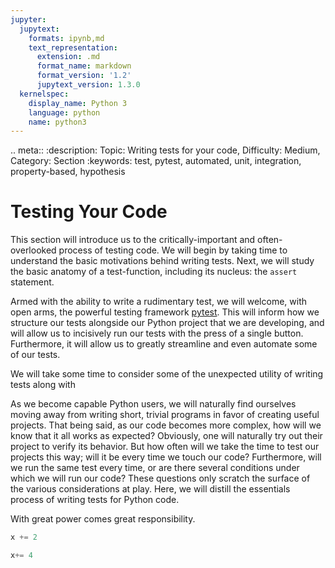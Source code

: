 ```yaml
---
jupyter:
  jupytext:
    formats: ipynb,md
    text_representation:
      extension: .md
      format_name: markdown
      format_version: '1.2'
      jupytext_version: 1.3.0
  kernelspec:
    display_name: Python 3
    language: python
    name: python3
---
```


<!-- #raw raw_mimetype="text/restructuredtext" -->
.. meta::
   :description: Topic: Writing tests for your code, Difficulty: Medium, Category: Section
   :keywords: test, pytest, automated, unit, integration, property-based, hypothesis  
<!-- #endraw -->

<!-- #region -->
# Testing Your Code

This section will introduce us to the critically-important and often-overlooked process of testing code. We will begin by taking time to understand the basic motivations behind writing tests. Next, we will study the basic anatomy of a test-function, including its nucleus: the `assert` statement. 

Armed with the ability to write a rudimentary test, we will welcome, with open arms, the powerful testing framework [pytest](https://docs.pytest.org/). This will inform how we structure our tests alongside our Python project that we are developing, and will allow us to incisively run our tests with the press of a single button. Furthermore, it will allow us to greatly streamline and even automate some of our tests.

We will take some time to consider some of the unexpected utility of writing tests along with 

As we become capable Python users, we will naturally find ourselves moving away from writing short, trivial programs in favor of creating useful projects. That being said, as our code becomes more complex, how will we know that it all works as expected? Obviously, one will naturally try out their project to verify its behavior. But how often will we take the time to test our projects this way; will it be every time we touch our code? Furthermore, will we run the same test every time, or are there several conditions under which we will run our code? These questions only scratch the surface of the various considerations at play. Here, we will distill the essentials process of writing tests for Python code.

With great power comes great responsibility.   

```python
x += 2

x+= 4
```
<!-- #endregion -->

```python

```
